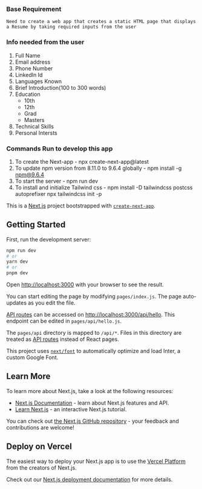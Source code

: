 ### Base Requirement

    Need to create a web app that creates a static HTML page that displays a Resume by taking required inputs from the user

### Info needed from the user

1. Full Name
2. Email address
3. Phone Number
4. LinkedIn Id
5. Languages Known
6. Brief Introduction(100 to 300 words)
7. Education
    - 10th
    - 12th
    - Grad
    - Masters
8. Technical Skills
9. Personal Intersts


### Commands Run to develop this app

1. To create the Next-app - npx create-next-app@latest
2. To update npm version from 8.11.0 to 9.6.4 globally - npm install -g npm@9.6.4
3. To start the server - npm run dev
4. To install and initialize Tailwind css - npm install -D tailwindcss postcss autoprefixer
                                            npx tailwindcss init -p


This is a [Next.js](https://nextjs.org/) project bootstrapped with [`create-next-app`](https://github.com/vercel/next.js/tree/canary/packages/create-next-app).

## Getting Started

First, run the development server:

```bash
npm run dev
# or
yarn dev
# or
pnpm dev
```

Open [http://localhost:3000](http://localhost:3000) with your browser to see the result.

You can start editing the page by modifying `pages/index.js`. The page auto-updates as you edit the file.

[API routes](https://nextjs.org/docs/api-routes/introduction) can be accessed on [http://localhost:3000/api/hello](http://localhost:3000/api/hello). This endpoint can be edited in `pages/api/hello.js`.

The `pages/api` directory is mapped to `/api/*`. Files in this directory are treated as [API routes](https://nextjs.org/docs/api-routes/introduction) instead of React pages.

This project uses [`next/font`](https://nextjs.org/docs/basic-features/font-optimization) to automatically optimize and load Inter, a custom Google Font.

## Learn More

To learn more about Next.js, take a look at the following resources:

- [Next.js Documentation](https://nextjs.org/docs) - learn about Next.js features and API.
- [Learn Next.js](https://nextjs.org/learn) - an interactive Next.js tutorial.

You can check out [the Next.js GitHub repository](https://github.com/vercel/next.js/) - your feedback and contributions are welcome!

## Deploy on Vercel

The easiest way to deploy your Next.js app is to use the [Vercel Platform](https://vercel.com/new?utm_medium=default-template&filter=next.js&utm_source=create-next-app&utm_campaign=create-next-app-readme) from the creators of Next.js.

Check out our [Next.js deployment documentation](https://nextjs.org/docs/deployment) for more details.
